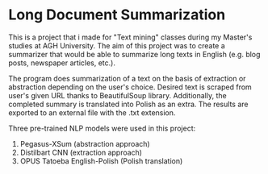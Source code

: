 # Long Document Summarization

This is a project that i made for "Text mining" classes during my Master's studies at AGH University. The aim of this project was to create a summarizer that would be able to summarize long texts in English (e.g. blog posts, newspaper articles, etc.).

The program does summarization of a text on the basis of extraction or abstraction depending on the user's choice. Desired text is scraped from user's given URL thanks to BeautifulSoup library. Additionally, the completed summary is translated into Polish as an extra. The results are exported to an external file with the .txt extension.

Three pre-trained NLP models were used in this project:

1. Pegasus-XSum (abstraction approach)
2. Distilbart CNN (extraction approach)
3. OPUS Tatoeba English-Polish (Polish translation)
